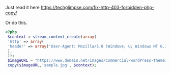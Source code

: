 Just read it here https://techglimpse.com/fix-http-403-forbidden-php-copy/

Or do this.

```php
<?php
 $context = stream_context_create(array(
 'http' => array(
 'header' => array('User-Agent: Mozilla/5.0 (Windows; U; Windows NT 6.1; rv:2.2) Gecko/20110201'),
 ),
 ));
 $imageURL = "https://www.domain.net/images/commercial-wordPress-theme1.jpg";
 copy($imageURL,'sample.jpg', $context);
```
